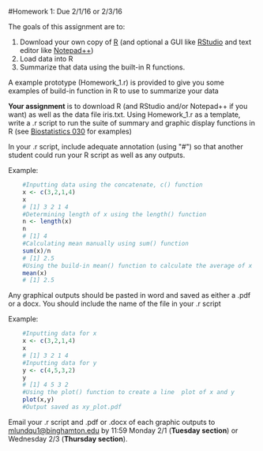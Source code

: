 #Homework 1: Due 2/1/16 or 2/3/16

The goals of this assignment are to:

1. Download your own copy of [R](https://www.r-project.org) (and optional a GUI like [RStudio](http://www.rstudio.com) and text editor like [Notepad++](https://notepad-plus-plus.org/))
2. Load data into R
3. Summarize that data using the built-in R functions.

A example prototype (Homework_1.r) is provided to give you some examples of build-in function in R to use to summarize your data

**Your assignment** is to download R (and RStudio and/or Notepad++ if you want) as well as the data file iris.txt. Using Homework_1.r as a template, write a .r script to run the suite of summary and graphic display functions in R (see [Biostatistics 030](http://biotoolbox.binghamton.edu/Biostatistics/2014%20Biostatistics%20Zar/Biostatistics%20Worksheets%20pdf/030-2010%20Biostatistics.pdf) for examples)

In your .r script, include adequate annotation (using "#") so that another student could run your R script as well as any outputs. 

Example:
```r
    #Inputting data using the concatenate, c() function
    x <- c(3,2,1,4)
    x
    # [1] 3 2 1 4
    #Determining length of x using the length() function
    n <- length(x)
    n
    # [1] 4
    #Calculating mean manually using sum() function
    sum(x)/n
    # [1] 2.5
    #Using the build-in mean() function to calculate the average of x
    mean(x)
    # [1] 2.5
```
Any graphical outputs should be pasted in word and saved as either a .pdf or a docx. You should include the name of the file in your .r script 

Example:
```r    
    #Inputting data for x
    x <- c(3,2,1,4)
    x
    # [1] 3 2 1 4
    #Inputting data for y
    y <- c(4,5,3,2)
    y
    # [1] 4 5 3 2
    #Using the plot() function to create a line  plot of x and y
    plot(x,y)
    #Output saved as xy_plot.pdf
```

Email your .r script and .pdf or .docx of each graphic outputs to mlundqu1@binghamton.edu by 11:59 Monday 2/1 (**Tuesday section**) or Wednesday 2/3 (**Thursday section**).
